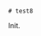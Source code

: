                                                                                                                                                                                                                                                 # test8

Init.
